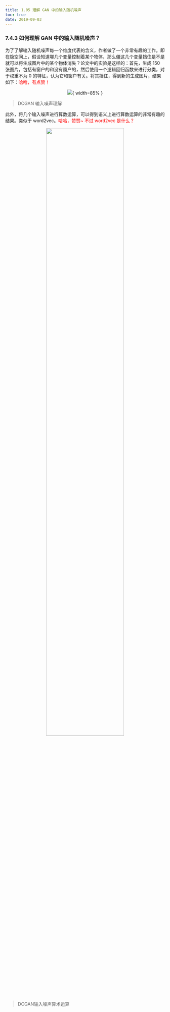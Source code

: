 ```yaml
---
title: 1.05 理解 GAN 中的输入随机噪声
toc: true
date: 2019-09-03
---
```


### 7.4.3 如何理解 GAN 中的输入随机噪声？

为了了解输入随机噪声每一个维度代表的含义，作者做了一个非常有趣的工作。即在隐空间上，假设知道哪几个变量控制着某个物体，那么僵这几个变量挡住是不是就可以将生成图片中的某个物体消失？论文中的实验是这样的：首先，生成 150 张图片，包括有窗户的和没有窗户的，然后使用一个逻辑回归函数来进行分类，对于权重不为 $0$ 的特征，认为它和窗户有关。将其挡住，得到新的生成图片，结果如下：<span style="color:red;">哈哈，有点赞！</span>

<center>

![](http://images.iterate.site/blog/image/20190722/60KrmdwoQjAV.png?imageslim){ width=85% }

</center>

> DCGAN 输入噪声理解

此外，将几个输入噪声进行算数运算，可以得到语义上进行算数运算的非常有趣的结果。类似于 word2vec。<span style="color:red;">哈哈，赞赞~ 不过 word2vec 是什么？</span>

<p align="center">
    <img width="70%" height="70%" src="http://images.iterate.site/blog/image/20190722/inn0gKpijXkr.png?imageslim">
</p>

> DCGAN输入噪声算术运算
